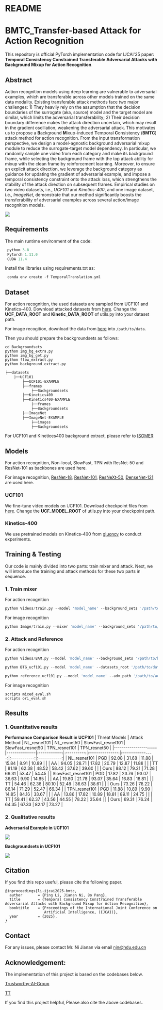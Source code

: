 # README

# BMTC_Transfer-based Attack for Action Recognition

This repository is official PyTorch implementation code for IJCAI'25 paper:  **Temporal Consistency Constrained Transferable Adversarial Attacks with Background Mixup for Action Recognition**.

## **Abstract**

Action recognition models using deep learning are vulnerable to adversarial examples, which are transferable across other models trained on the same data modality. Existing transferable attack methods face two major challenges: 1) They heavily rely on the assumption that the decision boundaries of the surrogate (aka, source) model and the target model are similar, which limits the adversarial transferability; 2) Their decision boundary difference makes the attack direction uncertain, which may result in the gradient oscillation, weakening the adversarial attack. This motivates us to propose a **B**ackground **M**ixup-induced **T**emporal **C**onsistency (**BMTC**) attack method for action recognition.  From the input transformation perspective, we design a model-agnostic background adversarial mixup module to reduce the surrogate-target model dependency. In particular, we randomly sample one video from each category and make its background frame, while selecting the background frame with the top attack ability for mixup with the clean frame by reinforcement learning. Moreover, to ensure an explicit attack direction, we leverage the background category as guidance for updating the gradient of adversarial example, and impose a temporal consistency constraint onto the attack loss, which strengthens the stability of the attack direction on subsequent frames.  Empirical studies on two video datasets, i.e., *UCF101* and *Kinetics-400*, and one image dataset, i.e., *ImageNet*, demonstrate that our method significantly boosts the transferability of adversarial examples across several action/image recognition models.

![](figs/framework.png)

## **Requirements**

The main runtime environment of the code:

```python
 python 3.8
 Pytorch 1.11.0
 CUDA 11.4

```

Install the libraries using requirements.txt as:

```python
 conda env create -f TemporalTranslation.yml

```

## **Dataset**

For action recognition, the used datasets are sampled from UCF101 and Kinetics-400. Download attacked datasets from [here](https://drive.google.com/drive/folders/1O4XyLw37WqGKqFvWFaE2ps5IAD_shSpG?usp=sharing). 
Change the **UCF_DATA_ROOT** and **Kinetic_DATA_ROOT** of utils.py into your dataset path.

For image recogition, download the data from [here](https://drive.google.com/file/d/1d-_PKYi3MBDPtJV4rfMCCtmsE0oWX7ZB/view?usp=sharing) into `/path/to/data`.

Then you should prepare the backgroundsets as follows:

```
cd Backgroundsets
python img_bg_extra.py
python img_bg_get.py
python flow_extract.py
python background_extract.py
```

```python
├──datasets
	├──UCF101
		├──UCF101-EXAMPLE
		├──frames
           	├──Backgroundsets
        ├──Kinetics400
		├──Kinetics400-EXAMPLE
           	├──frames
           	├──Backgroundsets
        ├──ImageNet
		├──ImageNet-EXAMPLE
           	├──images
           	├──Backgroundsets
```

For UCF101 and Kinetices400 background extract, please refer to [ISOMER](https://github.com/DLUT-yyc/Isomer)

## Models
For action recognition, Non-local, SlowFast, TPN with ResNet-50 and ResNet-101 as backbones are used here.

For image recognition, [ResNet-18](https://arxiv.org/abs/1512.03385), [ResNet-101](https://arxiv.org/abs/1512.03385), [ResNeXt-50](https://arxiv.org/abs/1611.05431), [DenseNet-121](https://arxiv.org/abs/1608.06993) are used here.
### UCF101
We fine-tune video models on UCF101.
Download checkpoint files from [here](https://drive.google.com/drive/folders/10KOlWdi5bsV9001uL4Bn1T48m9hkgsZ2?usp=sharing).
Change the **UCF_MODEL_ROOT** of utils.py into your checkpoint path.

### Kinetics-400
We use pretrained models on Kinetics-400 from [gluoncv](https://cv.gluon.ai/model_zoo/action_recognition.html) to conduct experiments.

## **Training & Testing**

Our code is mainly divided into two parts: train mixer and attack. Next, we will introduce the training and attack methods for these two parts in sequence.

### **1. Train mixer**

For action recognition 

```python
python Videos/train.py --model 'model_name' --background_sets '/path/to/background_sets'
```

For image recognition

```python
python Image/train.py --mixer 'model_name' --background_sets '/path/to/background_sets' --input_dir '/path/to/datasets/' --save_path '/path/to/save_path/' --mixer_surrogate 'surrogate_model_name'
```

### **2. Attack and Reference**

For action recognition 

```python
python Videos/BAM.py --model 'model_name' --background_sets '/path/to/background_sets' --mixer_path '/path/to/mixer_path' --mix_save_path '/path/to/mixer_save_path'

python BTG_ucf101.py --model 'model_name' --datasets_root '/path/to/datasets_root' --mixer_path '/path/to/mixer_path' --adv_save_path '/path/to/AdvExample_save_path'

python reference_ucf101.py --model 'model_name' --adv_path '/path/to/adv_path' --mixer_path '/path/to/mixer_path' --adv_save_path '/path/to/AdvExample_save_path'

```

For image recognition

```
scripts mixed_eval.sh
scripts ori_eval.sh
```


## Results

### 1. Quantitative results

**Performance Comparison Result in UCF101**
| Threat Models        | Attack Method | NL_resnet101 | NL_resnet50 | SlowFast_resnet101 | SlowFast_resnet50 | TPN_resnet101 | TPN_resnet50 |
|----------------------|---------------|:------------:|:----------:|:---------------:|:----------------:|:------------:|:------------:|
| NL_resnet101         | PGD           | 92.08        | 31.68       | 11.88              | 15.84             | 8.91          | 10.89        |
|                      | AA            | 94.05        | 28.71       | 17.82              | 20.79             | 12.87         | 11.88        |
|                      | TT            | 81.19        | 62.38       | 48.52              | 58.42             | 37.62         | 39.60        |
|                      | Ours          | 88.12        | 79.21       | 71.28              | 69.31             | 53.47         | 54.45        |
| SlowFast_resnet101   | PGD           | 17.82        | 23.76       | 93.07              | 36.63             | 9.90          | 14.85        |
|                      | AA            | 19.80        | 21.78       | 93.07              | 35.64             | 16.83         | 18.81        |
|                      | TT            | 54.46        | 62.38       | 80.10              | 52.48             | 36.63         | 38.61        |
|                      | Ours          | 73.26        | 78.22       | 86.14              | 71.29             | 52.47         | 66.34        |
| TPN_resnet101        | PGD           | 11.88        | 10.89       | 9.90               | 14.85             | 84.16         | 33.67        |
|                      | AA            | 13.86        | 17.82       | 10.89              | 18.81             | 89.11         | 24.75        |
|                      | TT            | 59.41        | 62.37       | 43.56              | 44.55             | 78.22         | 35.64        |
|                      | Ours          | 69.31        | 76.24       | 64.35              | 67.33             | 82.17         | 73.27        |



### 2. Qualitative results

**Adversarial Example in UCF101**

![](figs/fig3.png)

**Backgroundsets in UCF101**

![](figs/fig4.png)


## Citation

If you find this repo useful, please cite the following paper.

```
@inproceedings{li-ijcai2025-bmtc,
  author       = {Ping Li, Jianan Ni, Bo Pang},
  title        = {Temporal Consistency Constrained Transferable Adversarial Attacks with Background Mixup for Action Recognition},
  booktitle    = {Proceedings of the International Joint Conference on
                  Artificial Intelligence, (IJCAI)},
  year         = {2025},
}
```

## Contact

For any issues, please contact Mr. Ni Jianan via email njn@hdu.edu.cn

## **Acknowledgement:**

The implementation of this project is based on the codebases below.

[Trustworthy-AI-Group](https://github.com/Trustworthy-AI-Group/TransferAttack)

[TT](https://github.com/zhipeng-wei/TT)

If you find this project helpful, Please also cite the above codebases.